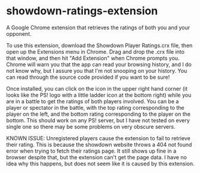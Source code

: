 # showdown-ratings-extension
A Google Chrome extension that retrieves the ratings of both you and your opponent.

To use this extension, download the Showdown Player Ratings.crx file, then open up the Extensions menu in Chrome. Drag and drop the .crx file into that window, and then hit "Add Extension" when Chrome prompts you. Chrome will warn you that the app can read your browsing history, and I do not know why, but I assure you that I'm not snooping on your history. You can read through the source code provided if you want to be sure!

Once installed, you can click on the icon in the upper right hand corner (it looks like the PS! logo with a little ladder icon at the bottom right) while you are in a battle to get the ratings of both players involved. You can be a player or spectator in the battle, with the top rating corresponding to the player on the left, and the bottom rating corresponding to the player on the bottom. This should work on any PS! server, but I have not tested on every single one so there may be some problems on very obscure servers.

KNOWN ISSUE: Unregistered players cause the extension to fail to retrieve their rating. This is because the showdown website throws a 404 not found error when trying to fetch their ratings page. It still shows up fine in a browser despite that, but the extension can't get the page data. I have no idea why this happens, but does not seem like it is caused by this extension. 
